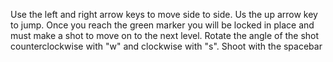 Use the left and right arrow keys to move side to side. Us the up arrow key to jump. Once you reach the green marker you will be locked in place and must make a shot to move on to the next level. Rotate the angle of the shot counterclockwise with "w" and clockwise with "s". Shoot with the spacebar  